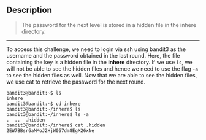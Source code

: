 ## Description

> The password for the next level is stored in a hidden file in the inhere directory.
---

To access this challenge, we need to login via ssh using bandit3 as the username and the password obtained in the last round.
Here, the file containing the key is a hidden file in the **inhere** directory. If we use `ls`, we will not be able to see the hidden files and hence we need to use the flag `-a` to see the hidden files as well. 
Now that we are able to see the hidden files, we use cat to retrieve the password for the next round.

    bandit3@bandit:~$ ls
    inhere
    bandit3@bandit:~$ cd inhere
    bandit3@bandit:~/inhere$ ls
    bandit3@bandit:~/inhere$ ls -a
    .  ..  .hidden
    bandit3@bandit:~/inhere$ cat .hidden
    2EW7BBsr6aMMoJ2HjW067dm8EgX26xNe
